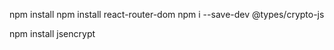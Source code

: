 npm install
npm install react-router-dom
npm i --save-dev @types/crypto-js
<!-- npm install node-rsa -->
npm install jsencrypt
